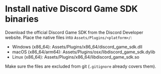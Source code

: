 # Install native Discord Game SDK binaries

Download the official Discord Game SDK from the Discord Developer website.
Place the native files into `Assets/Plugins/<platform>/`:

- Windows (x86_64): Assets/Plugins/x86_64/discord_game_sdk.dll
- macOS (x86_64/arm64): Assets/Plugins/osx/libdiscord_game_sdk.dylib
- Linux (x86_64): Assets/Plugins/x86_64/libdiscord_game_sdk.so

Make sure the files are excluded from git (`.gitignore` already covers them).
